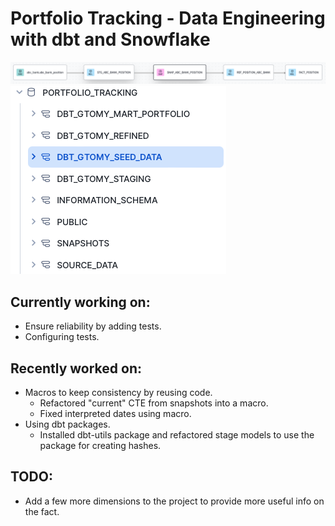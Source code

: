 # Portfolio Tracking - Data Engineering with dbt and Snowflake

![](images/lineage.png)
![](images/snowflake_database.png)

## Currently working on:
- Ensure reliability by adding tests.
- Configuring tests.

## Recently worked on:
- Macros to keep consistency by reusing code.
    - Refactored "current" CTE from snapshots into a macro.
    - Fixed interpreted dates using macro.
- Using dbt packages.
    - Installed dbt-utils package and refactored stage models to use the package for creating hashes.

## TODO:
- Add a few more dimensions to the project to provide more useful info on the fact.
